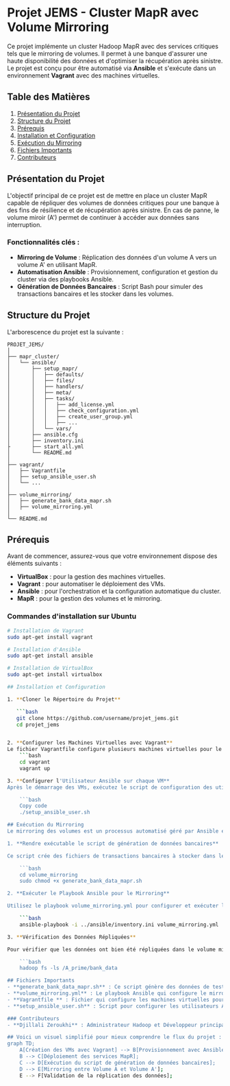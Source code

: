 # Projet JEMS - Cluster MapR avec Volume Mirroring

Ce projet implémente un cluster Hadoop MapR avec des services critiques tels que le mirroring de volumes. Il permet à une banque d'assurer une haute disponibilité des données et d'optimiser la récupération après sinistre. Le projet est conçu pour être automatisé via **Ansible** et s'exécute dans un environnement **Vagrant** avec des machines virtuelles.

## Table des Matières
1. [Présentation du Projet](#présentation-du-projet)
2. [Structure du Projet](#structure-du-projet)
3. [Prérequis](#prérequis)
4. [Installation et Configuration](#installation-et-configuration)
5. [Exécution du Mirroring](#exécution-du-mirroring)
6. [Fichiers Importants](#fichiers-importants)
7. [Contributeurs](#contributeurs)

## Présentation du Projet

L'objectif principal de ce projet est de mettre en place un cluster MapR capable de répliquer des volumes de données critiques pour une banque à des fins de résilience et de récupération après sinistre. En cas de panne, le volume miroir (A') permet de continuer à accéder aux données sans interruption.

### Fonctionnalités clés :
- **Mirroring de Volume** : Réplication des données d'un volume A vers un volume A' en utilisant MapR.
- **Automatisation Ansible** : Provisionnement, configuration et gestion du cluster via des playbooks Ansible.
- **Génération de Données Bancaires** : Script Bash pour simuler des transactions bancaires et les stocker dans les volumes.

## Structure du Projet

L'arborescence du projet est la suivante :

```
PROJET_JEMS/
│
├── mapr_cluster/
│   └── ansible/
│       ├── setup_mapr/
│       │   ├── defaults/
│       │   ├── files/
│       │   ├── handlers/
│       │   ├── meta/
│       │   ├── tasks/
│       │   │   ├── add_license.yml
│       │   │   ├── check_configuration.yml
│       │   │   ├── create_user_group.yml
│       │   │   ├── ...
│       │   └── vars/
│       ├── ansible.cfg
│       ├── inventory.ini
├       ├── start_all.yml        
│       └── README.md
│
├── vagrant/
│   ├── Vagrantfile
│   ├── setup_ansible_user.sh
│   └── ...
│
├── volume_mirroring/
│   ├── generate_bank_data_mapr.sh
│   ├── volume_mirroring.yml
│
└── README.md
```


## Prérequis

Avant de commencer, assurez-vous que votre environnement dispose des éléments suivants :
- **VirtualBox** : pour la gestion des machines virtuelles.
- **Vagrant** : pour automatiser le déploiement des VMs.
- **Ansible** : pour l'orchestration et la configuration automatique du cluster.
- **MapR** : pour la gestion des volumes et le mirroring.

### Commandes d'installation sur Ubuntu

```bash
# Installation de Vagrant
sudo apt-get install vagrant

# Installation d'Ansible
sudo apt-get install ansible

# Installation de VirtualBox
sudo apt-get install virtualbox

## Installation et Configuration

1. **Cloner le Répertoire du Projet**

   ```bash
   git clone https://github.com/username/projet_jems.git
   cd projet_jems


2. **Configurer les Machines Virtuelles avec Vagrant**
Le fichier Vagrantfile configure plusieurs machines virtuelles pour le cluster. Pour démarrer les VMs : 
    ```bash 
    cd vagrant 
    vagrant up

3. **Configurer l'Utilisateur Ansible sur chaque VM**
Après le démarrage des VMs, exécutez le script de configuration des utilisateurs Ansible pour assurer que la connexion SSH sans mot de passe est activée :

    ```bash
    Copy code
    ./setup_ansible_user.sh

## Exécution du Mirroring
Le mirroring des volumes est un processus automatisé géré par Ansible et peut être déclenché par les étapes suivantes :

1. **Rendre exécutable le script de génération de données bancaires**

Ce script crée des fichiers de transactions bancaires à stocker dans le volume A du cluster.

    ```bash
    cd volume_mirroring
    sudo chmod +x generate_bank_data_mapr.sh

2. **Exécuter le Playbook Ansible pour le Mirroring**

Utilisez le playbook volume_mirroring.yml pour configurer et exécuter le mirroring entre les volumes A et A' :

    ```bash
    ansible-playbook -i ../ansible/inventory.ini volume_mirroring.yml

3. **Vérification des Données Répliquées**

Pour vérifier que les données ont bien été répliquées dans le volume miroir A', utilisez la commande suivante sur le cluster :

    ```bash
    hadoop fs -ls /A_prime/bank_data

## Fichiers Importants
- **generate_bank_data_mapr.sh** : Ce script génère des données de test pour simuler des transactions bancaires et les stocker dans le volume A.
- **volume_mirroring.yml** : Le playbook Ansible qui configure le mirroring entre les volumes A et A_prime.
- **Vagrantfile ** : Fichier qui configure les machines virtuelles pour le cluster.
- **setup_ansible_user.sh** : Script pour configurer les utilisateurs Ansible sur les machines virtuelles.

### Contributeurs
- **Djillali Zeroukhi** : Administrateur Hadoop et Développeur principal du projet.

## Voici un visuel simplifié pour mieux comprendre le flux du projet :
graph TD;
    A[Création des VMs avec Vagrant] --> B[Provisionnement avec Ansible];
    B --> C[Déploiement des services MapR];
    C --> D[Exécution du script de génération de données bancaires];
    D --> E[Mirroring entre Volume A et Volume A'];
    E --> F[Validation de la réplication des données];
